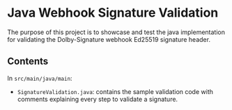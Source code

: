 # Java Webhook Signature Validation

The purpose of this project is to showcase and test the java implementation for validating the Dolby-Signature webhook Ed25519 signature header.

## Contents

In `src/main/java/main`:
* `SignatureValidation.java`: contains the sample validation code with comments explaining every step to validate a signature.